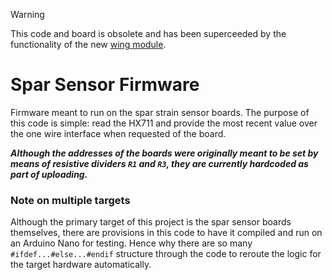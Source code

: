 >[!WARNING]
>This code and board is obsolete and has been superceeded by the functionality of the new [wing module](https://github.com/hpvdt/falcon_wing_module).

# Spar Sensor Firmware

Firmware meant to run on the spar strain sensor boards. The purpose of this code is simple: read the HX711 and provide the most recent value over the one wire interface when requested of the board.

***Although the addresses of the boards were originally meant to be set by means of resistive dividers `R1` and `R3`, they are currently hardcoded as part of uploading.***

### Note on multiple targets

Although the primary target of this project is the spar sensor boards themselves, there are provisions in this code to have it compiled and run on an Arduino Nano for testing. Hence why there are so many `#ifdef...#else...#endif` structure through the code to reroute the logic for the target hardware automatically.

